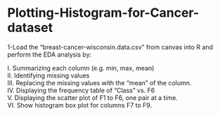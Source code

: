 # Plotting-Histogram-for-Cancer-dataset

1-Load the “breast-cancer-wisconsin.data.csv” from canvas into R and perform the EDA analysis by:<br>

I. Summarizing each column (e.g. min, max, mean) <br>
II. Identifying missing values <br>
III. Replacing the missing values with the “mean” of the column. <br>
IV. Displaying the frequency table of “Class” vs. F6 <br>
V. Displaying the scatter plot of F1 to F6, one pair at a time. <br>
VI. Show histogram box plot for columns F7 to F9. <br>
